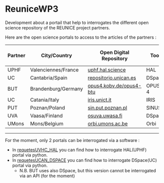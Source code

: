 # ReuniceWP3

Development about a portail that help to interrogates the different open science repository of the REUNICE project partners.

Here are the open science portals to access to the articles of the partners :

Partner | City/Country | Open Digital Repository | Tool | Extraction of data | Accessible via API | Query customizable via API
------- | ------------ | ----------------------- | ---- | ------------------ | ------------------ | -------------------------
UPHF | Valenciennes/France | [uphf.hal.science](https://uphf.hal.science/) | HAL | Yes | Yes | Yes
UC | Cantabria/Spain | [repositorio.unican.es](https://repositorio.unican.es/xmlui/) | DSpace | Yes | Yes | No
BUT | Brandenburg/Germany | [opus4.kobv.de/opus4-btu](https://opus4.kobv.de/opus4-btu/home) | OPUS-4 | Yes | No | No
UC | Catania/Italy | [iris.unict.it](https://www.iris.unict.it/) | IRIS | Yes | No | No
PUT | Poznan/Poland | [sin.put.poznan.pl](https://sin.put.poznan.pl/) | SINUS | Yes | No | No
UVA | Vaasa/Finland | [osuva.uwasa.fi](https://osuva.uwasa.fi/) | DSpace | No | **No?** | No
UMons | Mons/Belgium | [orbi.umons.ac.be](https://orbi.umons.ac.be/) | Orbi | No | No | No


---
For the moment, only 2 portals can be interrogated via a software :
- In [requetesUVHC_HAL](requetesUVHC_HAL.ipynb) you can find how to interrogate HAL(UPHF) portal via python.
- In [requetesUCAN_DSPACE](./requetesUCAN_DSPACE.ipynb) you can find how to interrogate DSpace(UC) portal via python.
  - N.B. BUT uses also DSpace, but this version cannot be interrogated via an API (for the moment)